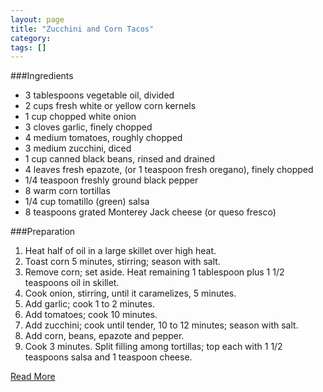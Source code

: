 ```yaml
---
layout: page
title: "Zucchini and Corn Tacos"
category: 
tags: []
---
```



###Ingredients
* 3 tablespoons vegetable oil, divided
* 2 cups fresh white or yellow corn kernels
* 1 cup chopped white onion
* 3 cloves garlic, finely chopped
* 4 medium tomatoes, roughly chopped
* 3 medium zucchini, diced
* 1 cup canned black beans, rinsed and drained
* 4 leaves fresh epazote, (or 1 teaspoon fresh oregano), finely chopped
* 1/4 teaspoon freshly ground black pepper
* 8 warm corn tortillas
* 1/4 cup tomatillo (green) salsa
* 8 teaspoons grated Monterey Jack cheese (or queso fresco)

###Preparation
1. Heat half of oil in a large skillet over high heat. 
1. Toast corn 5 minutes, stirring; season with salt. 
1. Remove corn; set aside. Heat remaining 1 tablespoon plus 1 1/2 teaspoons oil in skillet. 
1. Cook onion, stirring, until it caramelizes, 5 minutes. 
1. Add garlic; cook 1 to 2 minutes. 
1. Add tomatoes; cook 10 minutes. 
1. Add zucchini; cook until tender, 10 to 12 minutes; season with salt. 
1. Add corn, beans, epazote and pepper. 
1. Cook 3 minutes. Split filling among tortillas; top each with 1 1/2 teaspoons salsa and 1 teaspoon cheese.

[Read More](http://www.epicurious.com:80/recipes/food/views/Zucchini-and-Corn-Tacos-354249#ixzz1pmqvynZ4)